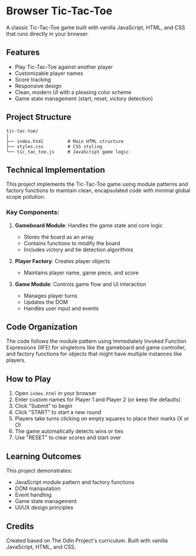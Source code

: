 # Browser Tic-Tac-Toe

A classic Tic-Tac-Toe game built with vanilla JavaScript, HTML, and CSS that runs directly in your browser.

## Features

- Play Tic-Tac-Toe against another player
- Customizable player names
- Score tracking
- Responsive design
- Clean, modern UI with a pleasing color scheme
- Game state management (start, reset, victory detection)

## Project Structure

```
tic-tac-toe/
│
├── index.html         # Main HTML structure
├── styles.css         # CSS styling
└── tic_tac_toe.js     # JavaScript game logic
```

## Technical Implementation

This project implements the Tic-Tac-Toe game using module patterns and factory functions to maintain clean, encapsulated code with minimal global scope pollution.

### Key Components:

1. **Gameboard Module**: Handles the game state and core logic
   - Stores the board as an array
   - Contains functions to modify the board
   - Includes victory and tie detection algorithms

2. **Player Factory**: Creates player objects
   - Maintains player name, game piece, and score

3. **Game Module**: Controls game flow and UI interaction
   - Manages player turns
   - Updates the DOM
   - Handles user input and events

## Code Organization

The code follows the module pattern using Immediately Invoked Function Expressions (IIFE) for singletons like the gameboard and game controller, and factory functions for objects that might have multiple instances like players.

## How to Play

1. Open `index.html` in your browser
2. Enter custom names for Player 1 and Player 2 (or keep the defaults)
3. Click "Submit" to begin
4. Click "START" to start a new round
5. Players take turns clicking on empty squares to place their marks (X or O)
6. The game automatically detects wins or ties
7. Use "RESET" to clear scores and start over

## Learning Outcomes

This project demonstrates:
- JavaScript module pattern and factory functions
- DOM manipulation
- Event handling
- Game state management
- UI/UX design principles

## Credits

Created based on The Odin Project's curriculum. Built with vanilla JavaScript, HTML, and CSS.
